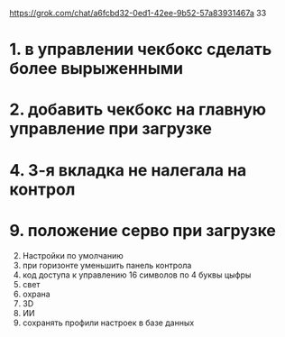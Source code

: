 https://grok.com/chat/a6fcbd32-0ed1-42ee-9b52-57a83931467a   33

# 1. в управлении чекбокс сделать более вырыженными
# 2. добавить чекбокс на главную управление при загрузке
# 4. 3-я вкладка не налегала на контрол
# 9. положение серво при загрузке

2. Настройки по умолчанию
3. при горизонте уменьшить панель контрола
5. код доступа к управлению 16 символов по 4 буквы цыфры
6. свет
7. охрана
8. 3D
8. ИИ
10. сохранять профили настроек в базе данных

